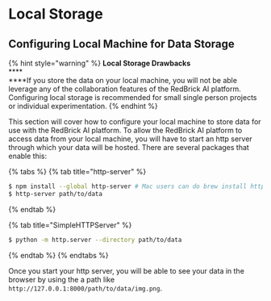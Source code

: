 # Local Storage

## Configuring Local Machine for Data Storage

{% hint style="warning" %}
**Local Storage Drawbacks**\
****\
****If you store the data on your local machine, you will not be able leverage any of the collaboration features of the RedBrick AI platform. Configuring local storage is recommended for small single person projects or individual experimentation.
{% endhint %}

This section will cover how to configure your local machine to store data for use with the RedBrick AI platform. To allow the RedBrick AI platform to access data from your local machine, you will have to start an http server through which your data will be hosted. There are several packages that enable this:

{% tabs %}
{% tab title="http-server" %}
```bash
$ npm install --global http-server # Mac users can do brew install http-server
$ http-server path/to/data
```
{% endtab %}

{% tab title="SimpleHTTPServer" %}
```bash
$ python -m http.server --directory path/to/data
```
{% endtab %}
{% endtabs %}

Once you start your http server, you will be able to see your data in the browser by using the a path like `http://127.0.0.1:8000/path/to/data/img.png`.
